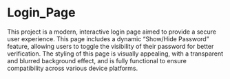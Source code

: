 # Login_Page
This project is a modern, interactive login page aimed to provide a secure user experience. This page includes a dynamic “Show/Hide Password” feature, allowing users to toggle the visibility of their password for better verification. The styling of this page is visually appealing, with a transparent and blurred background effect, and is fully functional to ensure compatibility across various device platforms.

